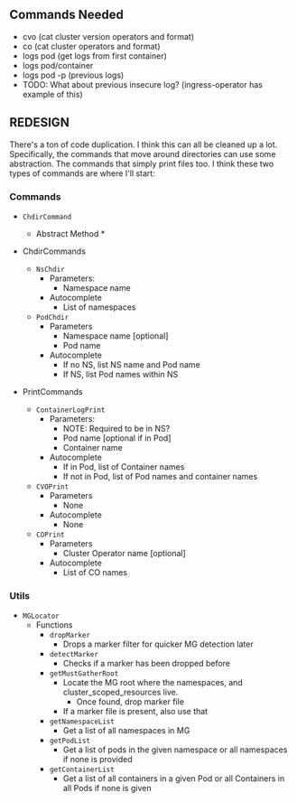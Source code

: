 ## Commands Needed

- cvo (cat cluster version operators and format)
- co (cat cluster operators and format)
- logs pod (get logs from first container)
- logs pod/container
- logs pod -p (previous logs)
- TODO: What about previous insecure log? (ingress-operator has example of this)


## REDESIGN

There's a ton of code duplication. I think this can all be cleaned up a lot. Specifically, the commands that move around directories can use some abstraction. The commands that simply print files too. I think these two types of commands are where I'll start:

### Commands

- `ChdirCommand`
	+ Abstract Method
		* 


- ChdirCommands
    + `NsChdir`
	    * Parameters:
		    - Namespace name
	    * Autocomplete
		    - List of namespaces
    + `PodChdir`
	    * Parameters
		    - Namespace name [optional]
		    - Pod name
	    * Autocomplete
		    - If no NS, list NS name and Pod name
		    - If NS, list Pod names within NS
- PrintCommands
	+ `ContainerLogPrint`
		* Parameters:
			- NOTE: Required to be in NS?
			- Pod name [optional if in Pod]
			- Container name 
		* Autocomplete
			- If in Pod, list of Container names
			- If not in Pod, list of Pod names and container names 
	+ `CVOPrint`
		* Parameters
			- None
		* Autocomplete
			- None
	+ `COPrint`
		* Parameters
			- Cluster Operator name [optional]
		* Autocomplete
			- List of CO names


### Utils

- `MGLocator`
	+ Functions
		* `dropMarker`
			- Drops a marker filter for quicker MG detection later
		* `detectMarker`
			- Checks if a marker has been dropped before
		* `getMustGatherRoot`
			- Locate the MG root where the namespaces, and cluster\_scoped\_resources live. 
				+ Once found, drop marker file
			- If a marker file is present, also use that
		* `getNamespaceList`
			- Get a list of all namespaces in  MG
		* `getPodList`
			- Get a list of pods in the given namespace or all namespaces if none is provided
		* `getContainerList`
			- Get a list of all containers in a given Pod or all Containers in all Pods if none is given